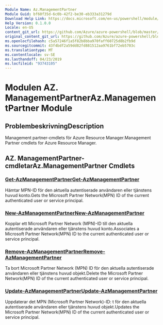 ```yaml
---
Module Name: Az.ManagementPartner
Module Guid: bf60f35d-6c0b-42f2-be30-eb333a31279d
Download Help Link: https://docs.microsoft.com/en-us/powershell/module/az.managementpartner
Help Version: 0.1.0.0
Locale: en-US
content_git_url: https://github.com/Azure/azure-powershell/blob/master/src/ManagementPartner/ManagementPartner/help/Az.ManagementPartner.md
original_content_git_url: https://github.com/Azure/azure-powershell/blob/master/src/ManagementPartner/ManagementPartner/help/Az.ManagementPartner.md
ms.openlocfilehash: c5a57246f1a5f82b8bba970faff60725d8b2fb9d
ms.sourcegitcommit: 43f4bdf2a59dd82fd881512aa9761bf72eb5703c
ms.translationtype: MT
ms.contentlocale: sv-SE
ms.lasthandoff: 04/23/2019
ms.locfileid: "93743105"
---
```

# <span data-ttu-id="a9b5f-101">Modulen AZ. ManagementPartner</span><span class="sxs-lookup"><span data-stu-id="a9b5f-101">Az.ManagementPartner Module</span></span>
## <span data-ttu-id="a9b5f-102">Problembeskrivning</span><span class="sxs-lookup"><span data-stu-id="a9b5f-102">Description</span></span>
<span data-ttu-id="a9b5f-103">Management partner-cmdlets för Azure Resource Manager.</span><span class="sxs-lookup"><span data-stu-id="a9b5f-103">Management Partner cmdlets for Azure Resource Manager.</span></span>

## <span data-ttu-id="a9b5f-104">AZ. ManagementPartner-cmdletar</span><span class="sxs-lookup"><span data-stu-id="a9b5f-104">Az.ManagementPartner Cmdlets</span></span>
### [<span data-ttu-id="a9b5f-105">Get-AzManagementPartner</span><span class="sxs-lookup"><span data-stu-id="a9b5f-105">Get-AzManagementPartner</span></span>](Get-AzManagementPartner.md)
<span data-ttu-id="a9b5f-106">Hämtar MPN-ID för den aktuella autentiserade användaren eller tjänstens huvud konto.</span><span class="sxs-lookup"><span data-stu-id="a9b5f-106">Gets the Microsoft Partner Network(MPN) ID of the current authenticated user or service principal.</span></span> 

### [<span data-ttu-id="a9b5f-107">New-AzManagementPartner</span><span class="sxs-lookup"><span data-stu-id="a9b5f-107">New-AzManagementPartner</span></span>](New-AzManagementPartner.md)
<span data-ttu-id="a9b5f-108">Kopplar ett Microsoft Partner Network (MPN)-ID till den aktuella autentiserade användaren eller tjänstens huvud konto.</span><span class="sxs-lookup"><span data-stu-id="a9b5f-108">Associates a Microsoft Partner Network(MPN) ID to the current authenticated user or service principal.</span></span>

### [<span data-ttu-id="a9b5f-109">Remove-AzManagementPartner</span><span class="sxs-lookup"><span data-stu-id="a9b5f-109">Remove-AzManagementPartner</span></span>](Remove-AzManagementPartner.md)
<span data-ttu-id="a9b5f-110">Ta bort Microsoft Partner Network (MPN) ID för den aktuella autentiserade användaren eller tjänstens huvud objekt.</span><span class="sxs-lookup"><span data-stu-id="a9b5f-110">Delete the Microsoft Partner Network(MPN) ID of the current authenticated user or service principal.</span></span>

### [<span data-ttu-id="a9b5f-111">Update-AzManagementPartner</span><span class="sxs-lookup"><span data-stu-id="a9b5f-111">Update-AzManagementPartner</span></span>](Update-AzManagementPartner.md)
<span data-ttu-id="a9b5f-112">Uppdaterar det MPN (Microsoft Partner Network)-ID: t för den aktuella autentiserade användaren eller tjänstens huvud objekt.</span><span class="sxs-lookup"><span data-stu-id="a9b5f-112">Updates the Microsoft Partner Network(MPN) ID of the current authenticated user or service principal.</span></span>

